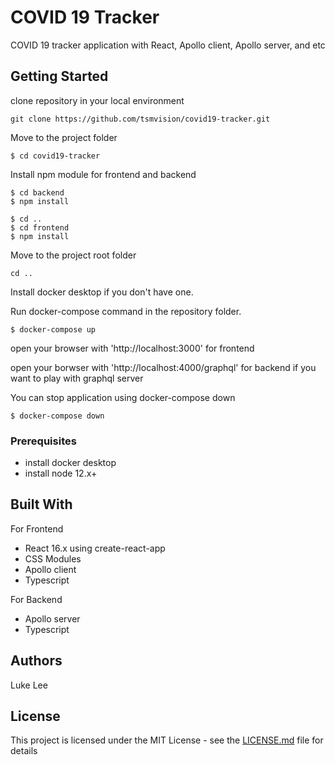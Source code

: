 # COVID 19 Tracker

COVID 19 tracker application with React, Apollo client, Apollo server, and etc

## Getting Started

clone repository in your local environment
```
git clone https://github.com/tsmvision/covid19-tracker.git
```

Move to the project folder
```
$ cd covid19-tracker
```
Install npm module for frontend and backend
```
$ cd backend
$ npm install
```

```
$ cd ..
$ cd frontend
$ npm install
```

Move to the project root folder
```
cd ..
```

Install docker desktop if you don't have one.

Run docker-compose command in the repository folder.

```
$ docker-compose up
```

open your browser with 'http://localhost:3000' for frontend

open your borwser with 'http://localhost:4000/graphql' for backend if you want to play with graphql server

You can stop application using docker-compose down
```
$ docker-compose down
```

### Prerequisites

* install docker desktop
* install node 12.x+

## Built With

For Frontend
* React 16.x using create-react-app
* CSS Modules
* Apollo client
* Typescript

For Backend
* Apollo server
* Typescript 

## Authors

Luke Lee

## License

This project is licensed under the MIT License - see the [LICENSE.md](LICENSE.md) file for details

